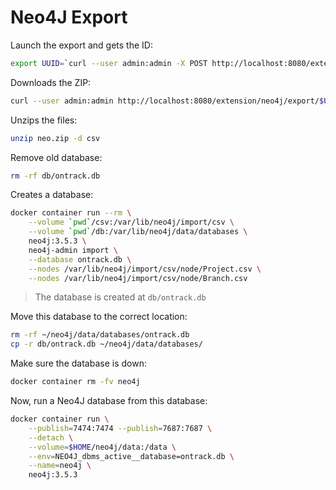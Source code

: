 Neo4J Export
============

Launch the export and gets the ID:

```bash
export UUID=`curl --user admin:admin -X POST http://localhost:8080/extension/neo4j/export | jq -r .uuid`
```

Downloads the ZIP:

```bash
curl --user admin:admin http://localhost:8080/extension/neo4j/export/$UUID --output neo.zip
```

Unzips the files:

```bash
unzip neo.zip -d csv
```

Remove old database:

```bash
rm -rf db/ontrack.db
```

Creates a database:

```bash
docker container run --rm \
    --volume `pwd`/csv:/var/lib/neo4j/import/csv \
    --volume `pwd`/db:/var/lib/neo4j/data/databases \
    neo4j:3.5.3 \
    neo4j-admin import \
    --database ontrack.db \
    --nodes /var/lib/neo4j/import/csv/node/Project.csv \
    --nodes /var/lib/neo4j/import/csv/node/Branch.csv
```

> The database is created at `db/ontrack.db`

Move this database to the correct location:

```bash
rm -rf ~/neo4j/data/databases/ontrack.db
cp -r db/ontrack.db ~/neo4j/data/databases/
```

Make sure the database is down:

```bash
docker container rm -fv neo4j
```

Now, run a Neo4J database from this database:

```bash
docker container run \
    --publish=7474:7474 --publish=7687:7687 \
    --detach \
    --volume=$HOME/neo4j/data:/data \
    --env=NEO4J_dbms_active__database=ontrack.db \
    --name=neo4j \
    neo4j:3.5.3
```